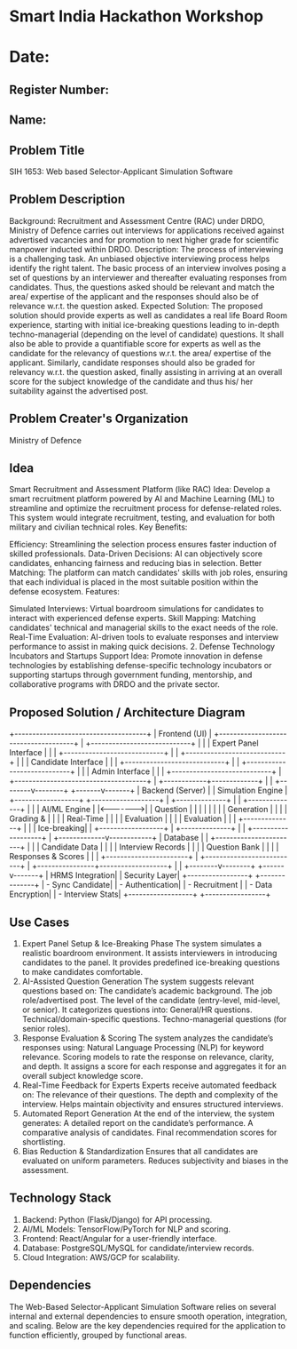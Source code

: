 # Smart India Hackathon Workshop
# Date:
## Register Number:
## Name:
## Problem Title
SIH 1653: Web based Selector-Applicant Simulation Software
## Problem Description
Background: Recruitment and Assessment Centre (RAC) under DRDO, Ministry of Defence carries out interviews for applications received against advertised vacancies and for promotion to next higher grade for scientific manpower inducted within DRDO. Description: The process of interviewing is a challenging task. An unbiased objective interviewing process helps identify the right talent. The basic process of an interview involves posing a set of questions by an interviewer and thereafter evaluating responses from candidates. Thus, the questions asked should be relevant and match the area/ expertise of the applicant and the responses should also be of relevance w.r.t. the question asked. Expected Solution: The proposed solution should provide experts as well as candidates a real life Board Room experience, starting with initial ice-breaking questions leading to in-depth techno-managerial (depending on the level of candidate) questions. It shall also be able to provide a quantifiable score for experts as well as the candidate for the relevancy of questions w.r.t. the area/ expertise of the applicant. Similarly, candidate responses should also be graded for relevancy w.r.t. the question asked, finally assisting in arriving at an overall score for the subject knowledge of the candidate and thus his/ her suitability against the advertised post.

## Problem Creater's Organization
Ministry of Defence

## Idea

Smart Recruitment and Assessment Platform (like RAC) Idea: Develop a smart recruitment platform powered by AI and Machine Learning (ML) to streamline and optimize the recruitment process for defense-related roles. This system would integrate recruitment, testing, and evaluation for both military and civilian technical roles.
Key Benefits:

Efficiency: Streamlining the selection process ensures faster induction of skilled professionals. Data-Driven Decisions: AI can objectively score candidates, enhancing fairness and reducing bias in selection. Better Matching: The platform can match candidates' skills with job roles, ensuring that each individual is placed in the most suitable position within the defense ecosystem. Features:

Simulated Interviews: Virtual boardroom simulations for candidates to interact with experienced defense experts. Skill Mapping: Matching candidates' technical and managerial skills to the exact needs of the role. Real-Time Evaluation: AI-driven tools to evaluate responses and interview performance to assist in making quick decisions. 2. Defense Technology Incubators and Startups Support Idea: Promote innovation in defense technologies by establishing defense-specific technology incubators or supporting startups through government funding, mentorship, and collaborative programs with DRDO and the private sector.

## Proposed Solution / Architecture Diagram
   +-------------------------------------+
                     |        Frontend (UI)               |
                     +-------------------------------------+
                     | +----------------------------+    |
                     | | Expert Panel Interface    |    |
                     | +----------------------------+    |
                     | +----------------------------+    |
                     | | Candidate Interface        |    |
                     | +----------------------------+    |
                     | +----------------------------+    |
                     | | Admin Interface            |    |
                     | +----------------------------+    |
                     +-------------------------------------+
                                   |
                      +------------+-------------+
                      |                          |
             +--------v--------+         +-------v-------+
             | Backend (Server) |         | Simulation Engine |
             +------------------+         +-------------------+
             | +--------------+  |         | +--------------+  |
             | | AI/ML Engine |  |<------->| | Question    |  |
             | |              |  |         | | Generation  |  |
             | | Grading &     |  |         | | Real-Time   |  |
             | | Evaluation    |  |         | | Evaluation  |  |
             | +--------------+  |         | | Ice-breaking|  |
             +------------------+         | +--------------+  |
                      |                    +-------------------+
                      |
        +-------------v------------+
        |       Database           |
        | +-----------------------+ |
        | | Candidate Data         | |
        | | Interview Records      | |
        | | Question Bank          | |
        | | Responses & Scores     | |
        | +-----------------------+ |
        +--------------------------+
                      |
     +----------------+-------------------+
     |                                    |
+--------v--------+ +------v-------+ | HRMS Integration| | Security Layer| 
+-----------------+ +--------------+ | - Sync Candidate| | - Authentication| | - Recruitment | 
| - Data Encryption| | - Interview Stats| +------------------+ +-----------------+

## Use Cases
1. Expert Panel Setup & Ice-Breaking Phase
The system simulates a realistic boardroom environment.
It assists interviewers in introducing candidates to the panel.
It provides predefined ice-breaking questions to make candidates comfortable.
2. AI-Assisted Question Generation
The system suggests relevant questions based on:
The candidate’s academic background.
The job role/advertised post.
The level of the candidate (entry-level, mid-level, or senior).
It categorizes questions into:
General/HR questions.
Technical/domain-specific questions.
Techno-managerial questions (for senior roles).
3. Response Evaluation & Scoring
The system analyzes the candidate’s responses using:
Natural Language Processing (NLP) for keyword relevance.
Scoring models to rate the response on relevance, clarity, and depth.
It assigns a score for each response and aggregates it for an overall subject knowledge score.
4. Real-Time Feedback for Experts
Experts receive automated feedback on:
The relevance of their questions.
The depth and complexity of the interview.
Helps maintain objectivity and ensures structured interviews.
5. Automated Report Generation
At the end of the interview, the system generates:
A detailed report on the candidate’s performance.
A comparative analysis of candidates.
Final recommendation scores for shortlisting.
6. Bias Reduction & Standardization
Ensures that all candidates are evaluated on uniform parameters.
Reduces subjectivity and biases in the assessment.

## Technology Stack
1. Backend: Python (Flask/Django) for API processing.
2. AI/ML Models: TensorFlow/PyTorch for NLP and scoring.
3. Frontend: React/Angular for a user-friendly interface.
4. Database: PostgreSQL/MySQL for candidate/interview records.
5. Cloud Integration: AWS/GCP for scalability.

## Dependencies
The Web-Based Selector-Applicant Simulation Software relies on several internal and external dependencies to ensure smooth operation, integration, and scaling. Below are the key dependencies required for the application to function efficiently, grouped by functional areas.

